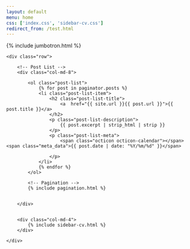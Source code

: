 ```yaml
---
layout: default
menu: home
css: ['index.css', 'sidebar-cv.css']
redirect_from: /test.html
---
```


{% include jumbotron.html %}

<section class="content container">

    <div class="row">

        <!-- Post List -->
        <div class="col-md-8">

            <ol class="post-list">
                {% for post in paginator.posts %}
                <li class="post-list-item">
                    <h2 class="post-list-title">
                        <a  href="{{ site.url }}{{ post.url }}">{{ post.title }}</a>
                    </h2>
                    <p class="post-list-description">
                        {{ post.excerpt | strip_html | strip }}
                    </p>
                    <p class="post-list-meta">
                        <span class="octicon octicon-calendar"></span> <span class="meta_data">{{ post.date | date: "%Y/%m/%d" }}</span>
                        
                    </p>
                </li>
                {% endfor %}
            </ol>
 
            <!-- Pagination -->
            {% include pagination.html %}


        </div>


        <div class="col-md-4">
            {% include sidebar-cv.html %}
        </div>

    </div>

</section>

